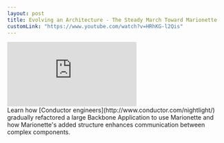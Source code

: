 ```yaml
---
layout: post
title: Evolving an Architecture - The Steady March Toward Marionette
customLink: "https://www.youtube.com/watch?v=HRhKG-l2Qis"
---
```

<div class="video-embed">
    <iframe src="https://www.youtube.com/embed/HRhKG-l2Qis" frameborder="0" allowfullscreen></iframe>
</div>
Learn how [Conductor engineers](http://www.conductor.com/nightlight/) gradually refactored a large Backbone Application to use Marionette and how Marionette's added structure enhances communication between complex components.

